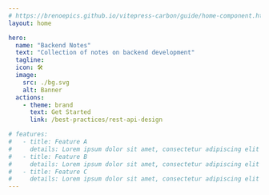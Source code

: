 ```yaml
---
# https://brenoepics.github.io/vitepress-carbon/guide/home-component.html
layout: home

hero:
  name: "Backend Notes"
  text: "Collection of notes on backend development"
  tagline: 
  icon: 🛠️
  image:
    src: ./bg.svg
    alt: Banner
  actions:
    - theme: brand
      text: Get Started
      link: /best-practices/rest-api-design

# features:
#   - title: Feature A
#     details: Lorem ipsum dolor sit amet, consectetur adipiscing elit
#   - title: Feature B
#     details: Lorem ipsum dolor sit amet, consectetur adipiscing elit
#   - title: Feature C
#     details: Lorem ipsum dolor sit amet, consectetur adipiscing elit
---
```


